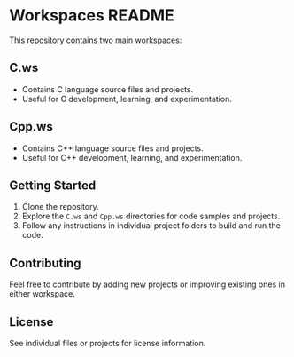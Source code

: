 # Workspaces README

This repository contains two main workspaces:

## C.ws

- Contains C language source files and projects.
- Useful for C development, learning, and experimentation.

## Cpp.ws

- Contains C++ language source files and projects.
- Useful for C++ development, learning, and experimentation.

## Getting Started

1. Clone the repository.
2. Explore the `C.ws` and `Cpp.ws` directories for code samples and projects.
3. Follow any instructions in individual project folders to build and run the code.

## Contributing

Feel free to contribute by adding new projects or improving existing ones in either workspace.

## License

See individual files or projects for license information.